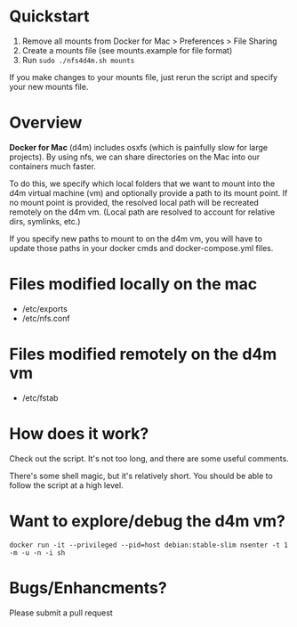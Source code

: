 
# Quickstart
1. Remove all mounts from Docker for Mac > Preferences > File Sharing
2. Create a mounts file (see mounts.example for file format)
3. Run `sudo ./nfs4d4m.sh mounts`

If you make changes to your mounts file, just rerun the script and specify your new mounts file.

# Overview

**Docker for Mac** (d4m) includes osxfs (which is painfully slow for large projects). By using nfs, we can share directories on the Mac into our containers much faster.

To do this, we specify which local folders that we want to mount into the d4m virtual machine (vm) and optionally provide a path to its mount point. If no mount point is provided, the resolved local path will be recreated remotely on the d4m vm. (Local path are resolved to account for relative dirs, symlinks, etc.)

If you specify new paths to mount to on the d4m vm, you will have to update those paths in your docker cmds and docker-compose.yml files.

# Files modified locally on the mac

* /etc/exports
* /etc/nfs.conf

# Files modified remotely on the d4m vm

* /etc/fstab

# How does it work?
Check out the script. It's not too long, and there are some useful comments. 

There's some shell magic, but it's relatively short. You should be able to follow the script at a high level.


# Want to explore/debug the d4m vm?
`docker run -it --privileged --pid=host debian:stable-slim nsenter -t 1 -m -u -n -i sh`

# Bugs/Enhancments?
Please submit a pull request
